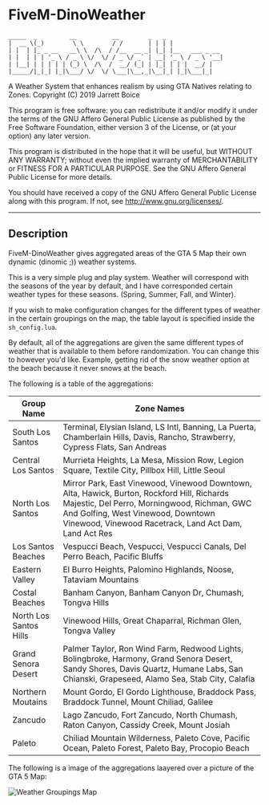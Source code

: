 # FiveM-DinoWeather
```
_____  _         __          __        _   _
|  __ \(_)        \ \        / /       | | | |
| |  | |_ _ __   __\ \  /\  / /__  __ _| |_| |__   ___ _ __
| |  | | | '_ \ / _ \ \/  \/ / _ \/ _` | __| '_ \ / _ \ '__|
| |__| | | | | | (_) \  /\  /  __/ (_| | |_| | | |  __/ |
|_____/|_|_| |_|\___/ \/  \/ \___|\__,_|\__|_| |_|\___|_|

```
A Weather System that enhances realism by using GTA Natives relating to Zones.
Copyright (C) 2019  Jarrett Boice

This program is free software: you can redistribute it and/or modify
it under the terms of the GNU Affero General Public License as published by
the Free Software Foundation, either version 3 of the License, or
(at your option) any later version.

This program is distributed in the hope that it will be useful,
but WITHOUT ANY WARRANTY; without even the implied warranty of
MERCHANTABILITY or FITNESS FOR A PARTICULAR PURPOSE.  See the
GNU Affero General Public License for more details.

You should have received a copy of the GNU Affero General Public License
along with this program.  If not, see <http://www.gnu.org/licenses/>.

---

## Description
FiveM-DinoWeather gives aggregated areas of the GTA 5 Map their own dynamic (dinomic ;)) weather systems.

This is a very simple plug and play system. Weather will correspond with the seasons of the year by default, and I have corresponded certain weather types for these seasons. (Spring, Summer, Fall, and Winter).

If you wish to make configuration changes for the different types of weather in the certain groupings on the map, the table layout is specified inside the `sh_config.lua`.

By default, all of the aggregations are given the same different types of weather that is available to them before randomization. You can change this to however you'd like. Example, getting rid of the snow weather option at the beach because it never snows at the beach.

The following is a table of the aggregations:

Group Name | Zone Names
--|--
South Los Santos  | Terminal, Elysian Island, LS Intl, Banning, La Puerta, Chamberlain Hills, Davis, Rancho, Strawberry, Cypress Flats, San Andreas
Central Los Santos | Murrieta Heights, La Mesa, Mission Row, Legion Square, Textile City, Pillbox Hill, Little Seoul
North Los Santos | Mirror Park, East Vinewood, Vinewood Downtown, Alta, Hawick, Burton, Rockford Hill, Richards Majestic, Del Perro, Morningwood, Richman, GWC And Golfing, West Vinewood, Downtown Vinewood, Vinewood Racetrack, Land Act Dam, Land Act Res
Los Santos Beaches | Vespucci Beach, Vespucci, Vespucci Canals, Del Perro Beach, Pacific Bluffs
Eastern Valley | El Burro Heights, Palomino Highlands, Noose, Tataviam Mountains
Costal Beaches | Banham Canyon, Banham Canyon Dr, Chumash, Tongva Hills
North Los Santos Hills | Vinewood Hills, Great Chaparral, Richman Glen, Tongva Valley
Grand Senora Desert | Palmer Taylor, Ron Wind Farm, Redwood Lights, Bolingbroke, Harmony, Grand Senora Desert, Sandy Shores, Davis Quartz, Humane Labs, San Chianski, Grapeseed, Alamo Sea, Stab City, Calafia
Northern Moutains | Mount Gordo, El Gordo Lighthouse, Braddock Pass, Braddock Tunnel, Mount Chiliad, Galilee
Zancudo | Lago Zancudo, Fort Zancudo, North Chumash, Raton Canyon, Cassidy Creek, Mount Josiah
Paleto | Chiliad Mountain Wilderness, Paleto Cove, Pacific Ocean, Paleto Forest, Paleto Bay, Procopio Beach

The following is a image of the aggregations laayered over a picture of the GTA 5 Map:

![Weather Groupings Map](https://i.imgur.com/NsqgM9m.png)